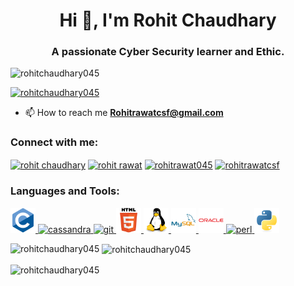 <h1 align="center">Hi 👋, I'm Rohit Chaudhary</h1>
<h3 align="center">A passionate Cyber Security learner and Ethic.</h3>

<p align="left"> <img src="https://komarev.com/ghpvc/?username=rohitchaudhary045&label=Profile%20views&color=0e75b6&style=flat" alt="rohitchaudhary045" /> </p>

<p align="left"> <a href="https://github.com/ryo-ma/github-profile-trophy"><img src="https://github-profile-trophy.vercel.app/?username=rohitchaudhary045" alt="rohitchaudhary045" /></a> </p>

- 📫 How to reach me **Rohitrawatcsf@gmail.com**

<h3 align="left">Connect with me:</h3>
<p align="left">
<a href="https://www.linkedin.com/in/rohit-chaudhary-045/" target="blank"><img align="center" src="https://raw.githubusercontent.com/rahuldkjain/github-profile-readme-generator/master/src/images/icons/Social/linked-in-alt.svg" alt="rohit chaudhary" height="30" width="40" /></a>
<a href="https://fb.com/rohit rawat" target="blank"><img align="center" src="https://raw.githubusercontent.com/rahuldkjain/github-profile-readme-generator/master/src/images/icons/Social/facebook.svg" alt="rohit rawat" height="30" width="40" /></a>
<a href="https://instagram.com/rohitrawat045" target="blank"><img align="center" src="https://raw.githubusercontent.com/rahuldkjain/github-profile-readme-generator/master/src/images/icons/Social/instagram.svg" alt="rohitrawat045" height="30" width="40" /></a>
<a href="https://www.hackerrank.com/rohitrawatcsf" target="blank"><img align="center" src="https://raw.githubusercontent.com/rahuldkjain/github-profile-readme-generator/master/src/images/icons/Social/hackerrank.svg" alt="rohitrawatcsf" height="30" width="40" /></a>
</p>

<h3 align="left">Languages and Tools:</h3>
<p align="left"> <a href="https://www.cprogramming.com/" target="_blank"> <img src="https://raw.githubusercontent.com/devicons/devicon/master/icons/c/c-original.svg" alt="c" width="40" height="40"/> </a> <a href="https://cassandra.apache.org/" target="_blank"> <img src="https://www.vectorlogo.zone/logos/apache_cassandra/apache_cassandra-icon.svg" alt="cassandra" width="40" height="40"/> </a> <a href="https://git-scm.com/" target="_blank"> <img src="https://www.vectorlogo.zone/logos/git-scm/git-scm-icon.svg" alt="git" width="40" height="40"/> </a> <a href="https://www.w3.org/html/" target="_blank"> <img src="https://raw.githubusercontent.com/devicons/devicon/master/icons/html5/html5-original-wordmark.svg" alt="html5" width="40" height="40"/> </a> <a href="https://www.linux.org/" target="_blank"> <img src="https://raw.githubusercontent.com/devicons/devicon/master/icons/linux/linux-original.svg" alt="linux" width="40" height="40"/> </a> <a href="https://www.mysql.com/" target="_blank"> <img src="https://raw.githubusercontent.com/devicons/devicon/master/icons/mysql/mysql-original-wordmark.svg" alt="mysql" width="40" height="40"/> </a> <a href="https://www.oracle.com/" target="_blank"> <img src="https://raw.githubusercontent.com/devicons/devicon/master/icons/oracle/oracle-original.svg" alt="oracle" width="40" height="40"/> </a> <a href="https://www.perl.org/" target="_blank"> <img src="https://api.iconify.design/logos-perl.svg" alt="perl" width="40" height="40"/> </a> <a href="https://www.python.org" target="_blank"> <img src="https://raw.githubusercontent.com/devicons/devicon/master/icons/python/python-original.svg" alt="python" width="40" height="40"/> </a> </p>

<p><img align="left" src="https://github-readme-stats.vercel.app/api/top-langs?username=rohitchaudhary045&show_icons=true&locale=en&layout=compact" alt="rohitchaudhary045" /></p>

<p>&nbsp;<img align="center" src="https://github-readme-stats.vercel.app/api?username=rohitchaudhary045&show_icons=true&locale=en" alt="rohitchaudhary045" /></p>

<p><img align="center" src="https://github-readme-streak-stats.herokuapp.com/?user=rohitchaudhary045&" alt="rohitchaudhary045" /></p>
